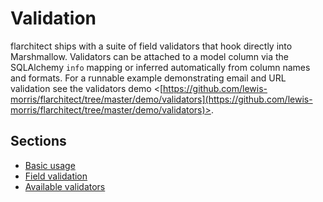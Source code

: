 # Validation

flarchitect ships with a suite of field validators that hook directly into
Marshmallow.  Validators can be attached to a model column via the SQLAlchemy
`info` mapping or inferred automatically from column names and formats.
For a runnable example demonstrating email and URL validation see the validators demo <[https://github.com/lewis-morris/flarchitect/tree/master/demo/validators](https://github.com/lewis-morris/flarchitect/tree/master/demo/validators)>.

## Sections

- [Basic usage](basic-usage.md)
- [Field validation](field-validation.md)
- [Available validators](available-validators.md)
